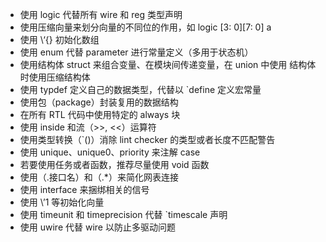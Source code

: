 
- 使用 logic 代替所有 wire 和 reg 类型声明
- 使用压缩向量来划分向量的不同位的作用，如 logic \[3: 0]\[7: 0] a
- 使用 \‘{} 初始化数组
- 使用 enum 代替 parameter 进行常量定义（多用于状态机）
- 使用结构体 struct 来组合变量、在模块间传递变量，在 union 中使用 结构体时使用压缩结构体
- 使用 typdef 定义自己的数据类型，代替以 \`define 定义宏常量
- 使用包（package）封装复用的数据结构
- 在所有 RTL 代码中使用特定的 always 块
- 使用 inside 和流（>>, <<）运算符
- 使用类型转换（\`()）消除 lint checker 的类型或者长度不匹配警告
- 使用 unique、unique0、priority 来注解 case
- 若要使用任务或者函数，推荐尽量使用 void 函数
- 使用（.接口名）和（.\*）来简化网表连接
- 使用 interface 来捆绑相关的信号
- 使用 \’1  等初始化向量
- 使用 timeunit 和 timeprecision 代替 \`timescale 声明
- 使用 uwire 代替 wire 以防止多驱动问题